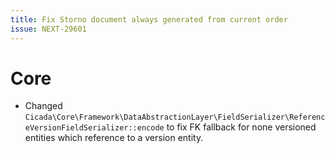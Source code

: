 ```yaml
---
title: Fix Storno document always generated from current order
issue: NEXT-29601
---
```

# Core
* Changed `Cicada\Core\Framework\DataAbstractionLayer\FieldSerializer\ReferenceVersionFieldSerializer::encode` to fix FK fallback for none versioned entities which reference to a version entity.
